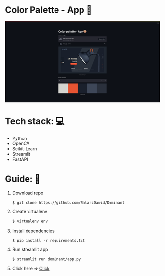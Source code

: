# Color Palette - App 🎨

![mvp](images/mvp.png "mvp")

# Tech stack: 💻
- Python
- OpenCV
- Scikit-Learn
- Streamlit
- FastAPI

# Guide: 📓 

1. Download repo
    ```
    $ git clone https://github.com/MalarzDawid/Dominant
    ```
2. Create virtualenv
    ```bash
    $ virtualenv env
    ```
3. Install dependencies
    ```
    $ pip install -r requirements.txt
    ```
4. Run streamlit app
    ```bash
    $ streamlit run dominant/app.py
    ```
5. Click here => [Click](http://localhost:8501)

